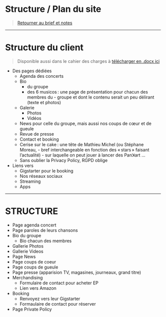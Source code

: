 # Structure / Plan du site

> [Retourner au brief et notes](https://github.com/MaideAkdede/PanKart)

***

# Structure du client

> Disponible aussi dans le cahier des charges à [télécharger en .docx ici](../files/brief_projet_website_pankart_2021_02_12.docx)

- Des pages dédiées
  - Agenda des concerts
  - Bio
    - du groupe
    - des 6 musicos : une page de présentation pour chacun des membres du - groupe et dont le contenu serait un peu délirant (texte et photos)
  - Galerie
    - Photos
    - Vidéos
  - News pour celle du groupe, mais aussi nos coups de cœur et de gueule
  - Revue de presse
  - Contact et booking
  - Cerise sur le cake : une tête de Mathieu Michel (ou Stéphane Moreau, - bref interchangeable en fonction des « stars » faisant l’actualité) - sur laquelle on peut jouer à lancer des Panꓘart …
  - Sans oublier la Privacy Policy, RGPD oblige
- Liens vers
  - Gigstarter pour le booking
  - Nos réseaux sociaux
  - Streaming
  - Apps

***

# STRUCTURE

- Page agenda concert
- Page paroles de leurs chansons
- Bio du groupe
  - Bio chacun des membres
- Gallerie Photos
- Gallerie Videos
- Page News
- Page coups de coeur
- Page coups de gueule
- Page presse (apparision TV, magasines, journeaux, grand titre)
- Merchandising
  - Formulaire de contact pour acheter EP
  - Lien vers Amazon
- Booking
  - Renvoyez vers leur Gigstarter
  - Formaulaire de contact pour réserver
- Page Private Policy
